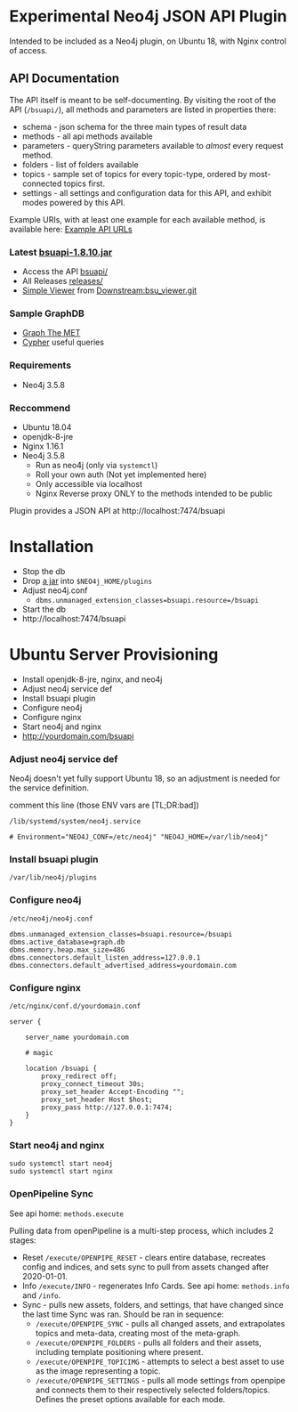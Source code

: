# Experimental Neo4j JSON API Plugin
Intended to be included as a Neo4j plugin, on Ubuntu 18, with Nginx control of access.

## API Documentation
The API itself is meant to be self-documenting. By visiting the root of the API (`/bsuapi/`), all methods and parameters are listed in properties there:
* schema - json schema for the three main types of result data
* methods - all api methods available
* parameters - queryString parameters available to _almost_ every request method.
* folders - list of folders available
* topics - sample set of topics for every topic-type, ordered by most-connected topics first.
* settings - all settings and configuration data for this API, and exhibit modes powered by this API.

Example URIs, with at least one example for each available method, is available here:
[Example API URLs](pages/example-uri.md)

### Latest [bsuapi-1.8.10.jar](releases/bsuapi-1.8.10s.jar)
* Access the API [bsuapi/](bsuapi)
* All Releases [releases/](releases)
* [Simple Viewer](viewer) from [Downstream:bsu_viewer.git](https://github.com/Downstream/bsu_viewer)

### Sample GraphDB
* [Graph The MET](pages/Graph-The-MET.md)
* [Cypher](pages/cypher.md) useful queries

### Requirements
* Neo4j 3.5.8

### Reccommend
* Ubuntu 18.04
* openjdk-8-jre
* Nginx 1.16.1
* Neo4j 3.5.8
  * Run as neo4j (only via `systemctl`)
  * Roll your own auth (Not yet implemented here)
  * Only accessible via localhost
  * Nginx Reverse proxy ONLY to the methods intended to be public

Plugin provides a JSON API at http://localhost:7474/bsuapi

# Installation
* Stop the db
* Drop [a jar](releases) into `$NEO4j_HOME/plugins`
* Adjust neo4j.conf
    * `dbms.unmanaged_extension_classes=bsuapi.resource=/bsuapi`
* Start the db
* http://localhost:7474/bsuapi


# Ubuntu Server Provisioning
* Install openjdk-8-jre, nginx, and neo4j
* Adjust neo4j service def
* Install bsuapi plugin
* Configure neo4j
* Configure nginx
* Start neo4j and nginx
* http://yourdomain.com/bsuapi

### Adjust neo4j service def
Neo4j doesn't yet fully support Ubuntu 18, so an adjustment is needed for the service definition.

comment this line (those ENV vars are [TL;DR:bad])

 `/lib/systemd/system/neo4j.service`
```
# Environment="NEO4J_CONF=/etc/neo4j" "NEO4J_HOME=/var/lib/neo4j"
```

### Install bsuapi plugin
`/var/lib/neo4j/plugins`

### Configure neo4j
`/etc/neo4j/neo4j.conf`
```
dbms.unmanaged_extension_classes=bsuapi.resource=/bsuapi
dbms.active_database=graph.db
dbms.memory.heap.max_size=48G
dbms.connectors.default_listen_address=127.0.0.1
dbms.connectors.default_advertised_address=yourdomain.com
```

### Configure nginx
`/etc/nginx/conf.d/yourdomain.conf`
```nginx
server {

    server_name yourdomain.com

    # magic

    location /bsuapi {
        proxy_redirect off;
        proxy_connect_timeout 30s;
        proxy_set_header Accept-Encoding "";
        proxy_set_header Host $host;
        proxy_pass http://127.0.0.1:7474;
    }
}
```

### Start neo4j and nginx
```
sudo systemctl start neo4j
sudo systemctl start nginx
```

### OpenPipeline Sync
See api home: `methods.execute`

Pulling data from openPipeline is a multi-step process, which includes 2 stages:

* Reset `/execute/OPENPIPE_RESET` - clears entire database, recreates config and indices, and sets sync to pull from assets changed after 2020-01-01.
* Info `/execute/INFO` - regenerates Info Cards. See api home: `methods.info` and `/info`.
* Sync - pulls new assets, folders, and settings, that have changed since the last time Sync was ran. Should be ran in sequence:
   * `/execute/OPENPIPE_SYNC` - pulls all changed assets, and extrapolates topics and meta-data, creating most of the meta-graph.
   * `/execute/OPENPIPE_FOLDERS` - pulls all folders and their assets, including template positioning where present.
   * `/execute/OPENPIPE_TOPICIMG` - attempts to select a best asset to use as the image representing a topic.
   * `/execute/OPENPIPE_SETTINGS` - pulls all mode settings from openpipe and connects them to their respectively selected folders/topics. Defines the preset options available for each mode.


